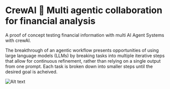 # CrewAI 🚀 Multi agentic collaboration for financial analysis
A proof of concept testing financial information with multi AI Agent Systems with crewAI.

The breakthrough of an agentic workflow presents opportunities of using large language models (LLMs) by breaking tasks into multiple iterative steps that allow for continuous refinement, rather than relying on a single output from one prompt. Each task is broken down into smaller steps until the desired goal is acheived. 

![Alt text](https://i0.wp.com/masterdai.blog/wp-content/uploads/2024/04/Agentic-Workflow-Explain.png?resize=2048%2C1145&ssl=1)
